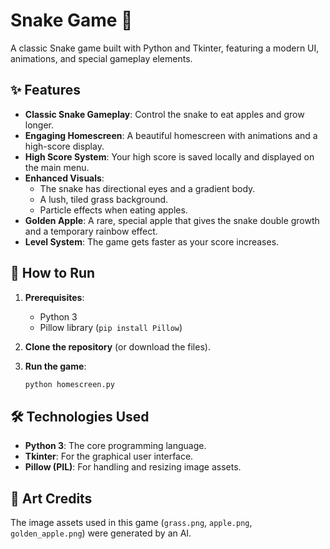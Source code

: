 # Snake Game 🐍

A classic Snake game built with Python and Tkinter, featuring a modern UI, animations, and special gameplay elements.

## ✨ Features

*   **Classic Snake Gameplay**: Control the snake to eat apples and grow longer.
*   **Engaging Homescreen**: A beautiful homescreen with animations and a high-score display.
*   **High Score System**: Your high score is saved locally and displayed on the main menu.
*   **Enhanced Visuals**:
    *   The snake has directional eyes and a gradient body.
    *   A lush, tiled grass background.
    *   Particle effects when eating apples.
*   **Golden Apple**: A rare, special apple that gives the snake double growth and a temporary rainbow effect.
*   **Level System**: The game gets faster as your score increases.

## 🚀 How to Run

1.  **Prerequisites**:
    *   Python 3
    *   Pillow library (`pip install Pillow`)

2.  **Clone the repository** (or download the files).

3.  **Run the game**:
    ```bash
    python homescreen.py
    ```

## 🛠️ Technologies Used

*   **Python 3**: The core programming language.
*   **Tkinter**: For the graphical user interface.
*   **Pillow (PIL)**: For handling and resizing image assets.

## 🎨 Art Credits

The image assets used in this game (`grass.png`, `apple.png`, `golden_apple.png`) were generated by an AI.

